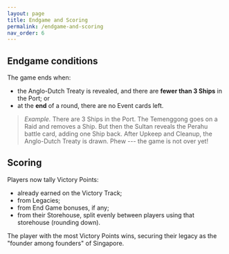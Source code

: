 ```yaml
---
layout: page
title: Endgame and Scoring
permalink: /endgame-and-scoring
nav_order: 6
---
```


## Endgame conditions

The game ends when:
- the Anglo-Dutch Treaty is revealed, and there are **fewer than 3 Ships** in the Port; or
- at the **end** of a round, there are no Event cards left.

> *Example.* There are 3 Ships in the Port. The Temenggong goes on a Raid and removes a Ship. But then the Sultan reveals the Perahu battle card, adding one Ship back. After Upkeep and Cleanup, the Anglo-Dutch Treaty is drawn. Phew --- the game is not over yet!

## Scoring
Players now tally Victory Points:
- already earned on the Victory Track;
- from Legacies;
- from End Game bonuses, if any;
- from their Storehouse, split evenly between players using that storehouse (rounding down).

The player with the most Victory Points wins, securing their legacy as the "founder among founders" of Singapore. 